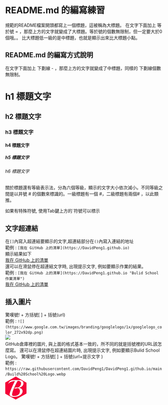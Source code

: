 README.md 的編寫練習
==================================================
規範的README檔案開頭都寫上一個標題，這被稱為大標題。
在文字下面加上 等於號 = ，那麼上方的文字就變成了大標題。等於號的個數無限制，但一定要大於0個哦。。
比大標題低一級的是中標題，也就是顯示出來比大標題小點。


README.md 的編寫方式說明
--------------------------------------------------
在文字下面加上 下劃線 - ，那麼上方的文字就變成了中標題，同樣的 下劃線個數無限制。

# h1 標題文字
## h2 標題文字
### h3 標題文字
#### h4 標題文字
##### h5 標題文字
###### h6 標題文字

關於標題還有等級表示法，分為六個等級，顯示的文字大小依次減小。不同等級之間是以井號  #  的個數來標識的。一級標題有一個 #，二級標題有兩個# ，以此類推。

如果有特殊符號, 使用Tab鍵上方的`符號可以標示

文字超連結
-----------------------------------------
在`[]`內寫入超連結要顯示的文字,超連結部分在`()`內寫入連結的地址
<br>
範例 : `[我在 GitHub 上的清單](https://DavidPeng1.github.io)`
<br>
顯示結果如下
<br>
[我在 GitHub 上的清單](https://DavidPeng1.github.io)
<br>
還可以在滑鼠停在超連結文字時, 出現提示文字, 例如要顯示作業的結果。
<br>
範例 : `[我在 GitHub 上的清單](https://DavidPeng1.github.io "Bulid School 作業清單")`
<br>
[我在 GitHub 上的清單](https://DavidPeng1.github.io "Bulid School 作業清單")


插入圖片
---------------------------------------------
驚嘆號! + 方括號[ ] + 括號(url) 
<br>
範例 : `![](https://www.google.com.tw/images/branding/googlelogo/1x/googlelogo_color_272x92dp.png)`
<br>
![](https://www.google.com.tw/images/branding/googlelogo/1x/googlelogo_color_272x92dp.png)
<br>
GitHub倉庫裡的圖片, 與上面的格式基本一致的，所不同的就是括號裡的URL該怎麼寫。
還可以在滑鼠停在超連結圖片時, 出現提示文字, 例如要顯示Bulid School Logo。
驚嘆號! + 方括號[ ] + 括號(url+提示文字 ) 
<br>
範例 : `https://raw.githubusercontent.com/DavidPeng1/DavidPeng1.github.io/main/Build%20School%20Logo.webp`
<br>
![](https://raw.githubusercontent.com/DavidPeng1/DavidPeng1.github.io/main/Build%20School%20Logo.webp "Bulid School Logo")


